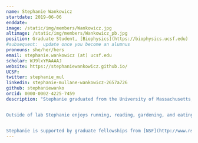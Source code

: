 ```yaml
---
name: Stephanie Wankowicz
startdate: 2019-06-06
enddate:
image: /static/img/members/Wankowicz.jpg
altimage: /static/img/members/Wankowicz_pb.jpg
position: Graduate Student, [Biophysics](https://biophysics.ucsf.edu)
#subsequent:  update once you become an alumnus
pronouns: she/her/hers
email: stephanie.wankowicz (at) ucsf.edu
scholar: WJ9lxYMAAAAJ
website: https://stephaniewankowicz.github.io/
UCSF:
twitter: stephanie_mul
linkedin: stephanie-mullane-wankowicz-2657a726
github: stephaniewanko
orcid: 0000-0002-4225-7459
description: "Stephanie graduated from the University of Massachusetts, Amherst with a degree in Biochemistry and Molecular Biology. During undergrad, she performed research on pancreas development under [Dr. Kimberly Tremblay](https://www.vasci.umass.edu/research-faculty/kimberly-d-tremblay). She also performed research on the economics of the Clean Water Act under Dr. Paul Kolkoswki. Subsequently, she worked as a senior research data specialist and a computational biologist at Dana-Farber Cancer Institute and Broad Institute of MIT and Harvard. There, she worked on many genitourinary translational research projects under [Dr. Eliezer Van Allen](https://vanallenlab.dana-farber.org) and [Dr. Joaquim Bellmunt](http://bellmuntoncologia.com).


Outside of lab Stephanie enjoys running, reading, gardening, and eating lots of lettuce.


Stephanie is supported by graduate fellowships from [NSF](http://www.nsfgrfp.org/) and the [UCSF Discovery Fellows Program](https://graduate.ucsf.edu/discovery-fellows-program)."
---
```

